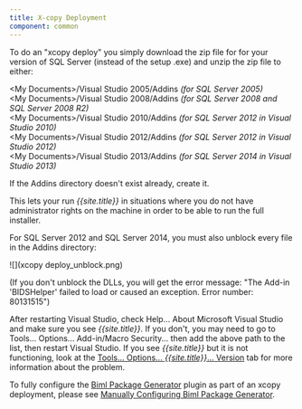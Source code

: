 ```yaml
---
title: X-copy Deployment
component: common
---
```

To do an "xcopy deploy" you simply download the zip file for for your version of SQL Server (instead of the setup .exe) and unzip the  zip file to either:

&lt;My Documents&gt;/Visual Studio 2005/Addins  _(for SQL Server 2005)_  
&lt;My Documents&gt;/Visual Studio 2008/Addins  _(for SQL Server 2008 and SQL Server 2008 R2)_      
&lt;My Documents&gt;/Visual Studio 2010/Addins  _(for SQL Server 2012 in Visual Studio 2010)_  
&lt;My Documents&gt;/Visual Studio 2012/Addins  _(for SQL Server 2012 in Visual Studio 2012)_  
&lt;My Documents&gt;/Visual Studio 2013/Addins  _(for SQL Server 2014 in Visual Studio 2013)_  

If the Addins directory doesn't exist already, create it.

This lets your run *{{site.title}}* in situations where you do not have administrator rights on the machine in order to be able to run the full installer.

For SQL Server 2012 and SQL Server 2014, you must also unblock every file in the Addins directory:

![](xcopy deploy_unblock.png)

(If you don't unblock the DLLs, you will get the error message: "The Add-in 'BIDSHelper' failed to load or caused an exception. Error number: 80131515")

After restarting Visual Studio, check Help... About Microsoft Visual Studio and make sure you see *{{site.title}}*. If you don't, you may need to go to Tools... Options... Add-in/Macro Security... then add the above path to the list, then restart Visual Studio. If you see *{{site.title}}* but it is not functioning, look at the [Tools... Options... *{{site.title}}*... Version](Version-Notification) tab for more information about the problem.

To fully configure the [Biml Package Generator](Biml-Package-Generator) plugin as part of an xcopy deployment, please see [Manually Configuring Biml Package Generator](Manually-Configuring-Biml-Package-Generator).